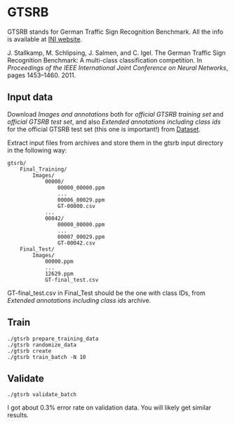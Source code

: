 GTSRB
=====

GTSRB stands for German Traffic Sign Recognition Benchmark. All the info is available at [INI website](http://benchmark.ini.rub.de/?section=gtsrb).

J. Stallkamp, M. Schlipsing, J. Salmen, and C. Igel. The German Traffic Sign Recognition Benchmark: A multi-class classification competition. In _Proceedings of the IEEE International Joint Conference on Neural Networks_, pages 1453–1460. 2011.

Input data
----------

Download _Images and annotations_ both for _official GTSRB training set_ and _official GTSRB test set_, and also _Extended annotations including class ids_ for the official GTSRB test set (this one is important!) from [Dataset](http://benchmark.ini.rub.de/?section=gtsrb&subsection=dataset#Downloads).

Extract input files from archives and store them in the gtsrb input directory in the following way:

	gtsrb/
		Final_Training/
			Images/
				00000/
					00000_00000.ppm
					...
					00006_00029.ppm
					GT-00000.csv
				...
				00042/
					00000_00000.ppm
					...
					00007_00029.ppm
					GT-00042.csv
		Final_Test/
			Images/
				00000.ppm
				...
				12629.ppm
				GT-final_test.csv

GT-final_test.csv in Final_Test should be the one with class IDs, from _Extended annotations including class ids_ archive. 

Train
-----

	./gtsrb prepare_training_data
	./gtsrb randomize_data
	./gtsrb create
	./gtsrb train_batch -N 10
	
Validate
--------

	./gtsrb validate_batch

I got about 0.3% error rate on validation data. You will likely get similar results.
